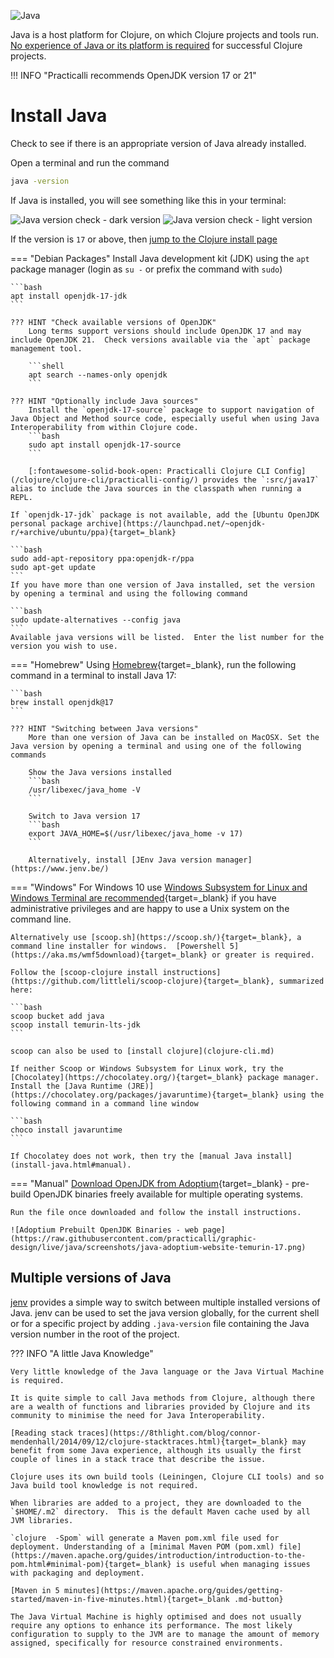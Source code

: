 ![Java](https://raw.githubusercontent.com/practicalli/graphic-design/live/banners/practicalli-java-adoptium-banner.png)

Java is a host platform for Clojure, on which Clojure projects and tools run.  [No experience of Java or its platform is required](#what-you-need-to-know-about-java) for successful Clojure projects.

!!! INFO "Practicalli recommends OpenJDK version 17 or 21"


# Install Java

Check to see if there is an appropriate version of Java already installed.

Open a terminal and run the command

```bash
java -version
```

If Java is installed, you will see something like this in your terminal:

![Java version check - dark version](https://raw.githubusercontent.com/practicalli/graphic-design/live/clojure/clojure-cli/clojure-install-java-version-linux-dark.png#only-dark)
![Java version check - light version](https://raw.githubusercontent.com/practicalli/graphic-design/live/clojure/clojure-cli/clojure-install-java-version-linux-light.png#only-light)

If the version is `17` or above, then [jump to the Clojure install page](clojure-cli.md)

=== "Debian Packages"
    Install Java development kit (JDK) using the `apt` package manager (login as `su -` or prefix the command with `sudo`)

    ```bash
    apt install openjdk-17-jdk
    ```

    ??? HINT "Check available versions of OpenJDK"
        Long terms support versions should include OpenJDK 17 and may include OpenJDK 21.  Check versions available via the `apt` package management tool.

        ```shell
        apt search --names-only openjdk
        ```

    ??? HINT "Optionally include Java sources"
        Install the `openjdk-17-source` package to support navigation of Java Object and Method source code, especially useful when using Java Interoperability from within Clojure code.
        ```bash
        sudo apt install openjdk-17-source
        ```

        [:fontawesome-solid-book-open: Practicalli Clojure CLI Config](/clojure/clojure-cli/practicalli-config/) provides the `:src/java17` alias to include the Java sources in the classpath when running a REPL.

    If `openjdk-17-jdk` package is not available, add the [Ubuntu OpenJDK personal package archive](https://launchpad.net/~openjdk-r/+archive/ubuntu/ppa){target=_blank}

    ```bash
    sudo add-apt-repository ppa:openjdk-r/ppa
    sudo apt-get update
    ```
    If you have more than one version of Java installed, set the version by opening a terminal and using the following command

    ```bash
    sudo update-alternatives --config java
    ```
    Available java versions will be listed.  Enter the list number for the version you wish to use.

=== "Homebrew"
    Using [Homebrew](https://brew.sh/){target=_blank}, run the following command in a terminal to install Java 17:

    ```bash
    brew install openjdk@17
    ```

    ??? HINT "Switching between Java versions"
        More than one version of Java can be installed on MacOSX. Set the Java version by opening a terminal and using one of the following commands

        Show the Java versions installed
        ```bash
        /usr/libexec/java_home -V
        ```

        Switch to Java version 17
        ```bash
        export JAVA_HOME=$(/usr/libexec/java_home -v 17)
        ```

        Alternatively, install [JEnv Java version manager](https://www.jenv.be/)

=== "Windows"
    For Windows 10 use [Windows Subsystem for Linux and Windows Terminal are recommended](https://conan.is/blogging/clojure-on-windows.html){target=_blank} if you have administrative privileges and are happy to use a Unix system on the command line.

    Alternatively use [scoop.sh](https://scoop.sh/){target=_blank}, a command line installer for windows.  [Powershell 5](https://aka.ms/wmf5download){target=_blank} or greater is required.

    Follow the [scoop-clojure install instructions](https://github.com/littleli/scoop-clojure){target=_blank}, summarized here:

    ```bash
    scoop bucket add java
    scoop install temurin-lts-jdk
    ```

    scoop can also be used to [install clojure](clojure-cli.md)

    If neither Scoop or Windows Subsystem for Linux work, try the [Chocolatey](https://chocolatey.org/){target=_blank} package manager. Install the [Java Runtime (JRE)](https://chocolatey.org/packages/javaruntime){target=_blank} using the following command in a command line window

    ```bash
    choco install javaruntime
    ```

    If Chocolatey does not work, then try the [manual Java install](install-java.html#manual).

=== "Manual"
    [Download OpenJDK from Adoptium](https://adoptium.net/){target=_blank} - pre-build OpenJDK binaries freely available for multiple operating systems.

    Run the file once downloaded and follow the install instructions.

    ![Adoptium Prebuilt OpenJDK Binaries - web page](https://raw.githubusercontent.com/practicalli/graphic-design/live/java/screenshots/java-adoptium-website-temurin-17.png)


## Multiple versions of Java

[jenv](https://www.jenv.be/) provides a simple way to switch between multiple installed versions of Java.  jenv can be used to set the java version globally, for the current shell or for a specific project by adding `.java-version` file containing the Java version number in the root of the project.


??? INFO "A little Java Knowledge"

    Very little knowledge of the Java language or the Java Virtual Machine is required.

    It is quite simple to call Java methods from Clojure, although there are a wealth of functions and libraries provided by Clojure and its community to minimise the need for Java Interoperability.

    [Reading stack traces](https://8thlight.com/blog/connor-mendenhall/2014/09/12/clojure-stacktraces.html){target=_blank} may benefit from some Java experience, although its usually the first couple of lines in a stack trace that describe the issue.

    Clojure uses its own build tools (Leiningen, Clojure CLI tools) and so Java build tool knowledge is not required.

    When libraries are added to a project, they are downloaded to the `$HOME/.m2` directory.  This is the default Maven cache used by all JVM libraries.

    `clojure  -Spom` will generate a Maven pom.xml file used for deployment. Understanding of a [minimal Maven POM (pom.xml) file](https://maven.apache.org/guides/introduction/introduction-to-the-pom.html#minimal-pom){target=_blank} is useful when managing issues with packaging and deployment.

    [Maven in 5 minutes](https://maven.apache.org/guides/getting-started/maven-in-five-minutes.html){target=_blank .md-button}

    The Java Virtual Machine is highly optimised and does not usually require any options to enhance its performance. The most likely configuration to supply to the JVM are to manage the amount of memory assigned, specifically for resource constrained environments.
